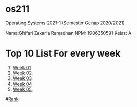 # os211
Operating Systems 2021-1 (Semester Genap 2020/2021)

Nama:Ghifari Zakaria Ramadhan 
NPM: 1906350591
Kelas: A

# Top 10 List For every week
1. [Week 01](https://ghifarizr.github.io/os211/W01/)<br>
2. [Week 02](https://ghifarizr.github.io/os211/W02/)<br>
3. [Week 03](https://ghifarizr.github.io/os211/W03/)<br>
4. [Week 04](https://ghifarizr.github.io/os211/W04/)<br>
5. [Week 05](https://ghifarizr.github.io/os211/W05/)<br>

#[Rank](https://ghifarizr.github.io/os211/TXT/myrank.txt)<br>
